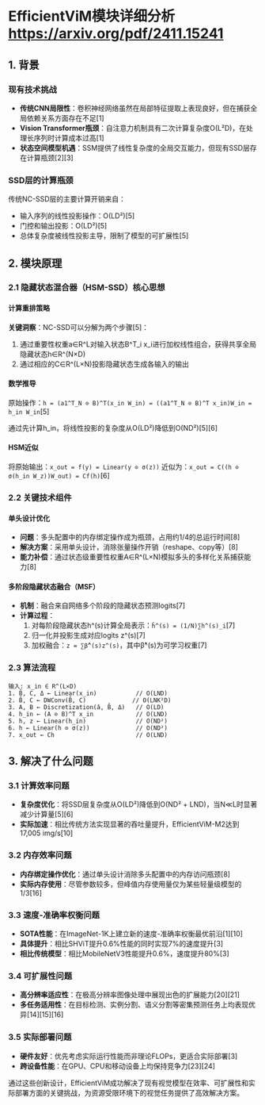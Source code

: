 # EfficientViM模块详细分析 https://arxiv.org/pdf/2411.15241

## 1. 背景

### 现有技术挑战
- **传统CNN局限性**：卷积神经网络虽然在局部特征提取上表现良好，但在捕获全局依赖关系方面存在不足[1]
- **Vision Transformer瓶颈**：自注意力机制具有二次计算复杂度O(L²D)，在处理长序列时计算成本过高[1]
- **状态空间模型机遇**：SSM提供了线性复杂度的全局交互能力，但现有SSD层存在计算瓶颈[2][3]

### SSD层的计算瓶颈
传统NC-SSD层的主要计算开销来自：
- 输入序列的线性投影操作：O(LD²)[5]
- 门控和输出投影：O(LD²)[5]
- 总体复杂度被线性投影主导，限制了模型的可扩展性[5]

## 2. 模块原理

### 2.1 隐藏状态混合器（HSM-SSD）核心思想

#### 计算重排策略
**关键洞察**：NC-SSD可以分解为两个步骤[5]：
1. 通过重要性权重a∈R^L对输入状态B^T_i x_i进行加权线性组合，获得共享全局隐藏状态h∈R^(N×D)
2. 通过相应的C∈R^(L×N)投影隐藏状态生成各输入的输出

#### 数学推导
原始操作：`h = (a1^T_N ⊙ B)^T(x_in W_in) = ((a1^T_N ⊙ B)^T x_in)W_in = h_in W_in`[5]

通过先计算h_in，将线性投影的复杂度从O(LD²)降低到O(ND²)[5][6]

#### HSM近似
将原始输出：`x_out = f(y) = Linear(y ⊙ σ(z))`
近似为：`x_out = C((h ⊙ σ(h_in W_z))W_out) = Cf(h)`[6]

### 2.2 关键技术组件

#### 单头设计优化
- **问题**：多头配置中的内存绑定操作成为瓶颈，占用约1/4的总运行时间[8]
- **解决方案**：采用单头设计，消除张量操作开销（reshape、copy等）[8]
- **能力补偿**：通过状态级重要性权重A∈R^(L×N)模拟多头的多样化关系捕获能力[8]

#### 多阶段隐藏状态融合（MSF）
- **机制**：融合来自网络多个阶段的隐藏状态预测logits[7]
- **计算过程**：
  1. 对每阶段隐藏状态h^(s)计算全局表示：`ĥ^(s) = (1/N)∑h^(s)_i`[7]
  2. 归一化并投影生成对应logits z^(s)[7]
  3. 加权融合：`z = ∑β̂^(s)z^(s)`，其中β̂^(s)为可学习权重[7]

### 2.3 算法流程
```
输入: x_in ∈ R^(L×D)
1. B̂, C, Δ ← Linear(x_in)           // O(LND)
2. B̂, C ← DWConv(B̂, C)             // O(LNK²D)  
3. A, B ← Discretization(â, B̂, Δ)   // O(LD)
4. h_in ← (A ⊙ B)^T x_in            // O(LND)
5. h, z ← Linear(h_in)              // O(ND²)
6. h ← Linear(h ⊙ σ(z))             // O(ND²)
7. x_out ← Ch                       // O(LND)
```

## 3. 解决了什么问题

### 3.1 计算效率问题
- **复杂度优化**：将SSD层复杂度从O(LD²)降低到O(ND² + LND)，当N≪L时显著减少计算量[5][6]
- **实际加速**：相比传统方法实现显著的吞吐量提升，EfficientViM-M2达到17,005 img/s[10]

### 3.2 内存效率问题  
- **内存绑定操作优化**：通过单头设计消除多头配置中的内存访问瓶颈[8]
- **实际内存使用**：尽管参数较多，但峰值内存使用量仅为某些轻量级模型的1/3[16]

### 3.3 速度-准确率权衡问题
- **SOTA性能**：在ImageNet-1K上建立新的速度-准确率权衡最优前沿[1][10]
- **具体提升**：相比SHViT提升0.6%性能的同时实现7%的速度提升[3]
- **相比传统模型**：相比MobileNetV3性能提升0.6%，速度提升80%[3]

### 3.4 可扩展性问题
- **高分辨率适应性**：在极高分辨率图像处理中展现出色的扩展能力[20][21]
- **多任务适用性**：在目标检测、实例分割、语义分割等密集预测任务上均表现优异[14][15][16]

### 3.5 实际部署问题
- **硬件友好**：优先考虑实际运行性能而非理论FLOPs，更适合实际部署[3]
- **跨设备性能**：在GPU、CPU和移动设备上均保持竞争力[23][24]

通过这些创新设计，EfficientViM成功解决了现有视觉模型在效率、可扩展性和实际部署方面的关键挑战，为资源受限环境下的视觉任务提供了高效解决方案。
